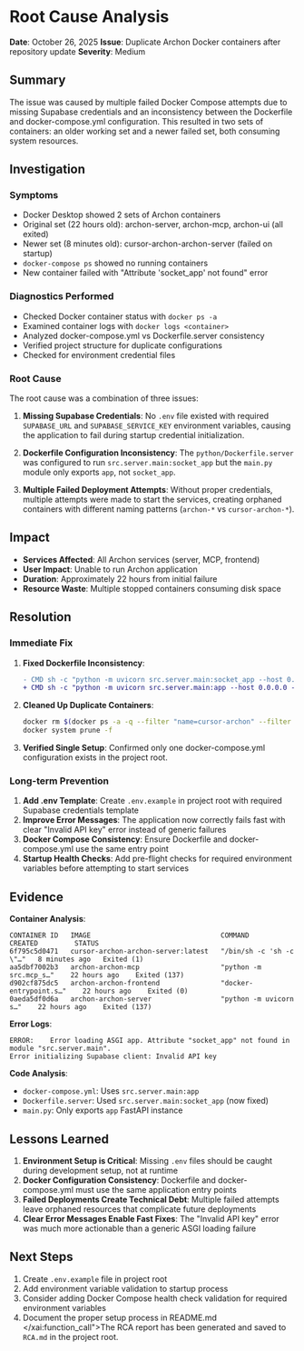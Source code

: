 # Root Cause Analysis

**Date**: October 26, 2025
**Issue**: Duplicate Archon Docker containers after repository update
**Severity**: Medium

## Summary

The issue was caused by multiple failed Docker Compose attempts due to missing Supabase credentials and an inconsistency between the Dockerfile and docker-compose.yml configuration. This resulted in two sets of containers: an older working set and a newer failed set, both consuming system resources.

## Investigation

### Symptoms

- Docker Desktop showed 2 sets of Archon containers
- Original set (22 hours old): archon-server, archon-mcp, archon-ui (all exited)
- Newer set (8 minutes old): cursor-archon-archon-server (failed on startup)
- `docker-compose ps` showed no running containers
- New container failed with "Attribute 'socket_app' not found" error

### Diagnostics Performed

- Checked Docker container status with `docker ps -a`
- Examined container logs with `docker logs <container>`
- Analyzed docker-compose.yml vs Dockerfile.server consistency
- Verified project structure for duplicate configurations
- Checked for environment credential files

### Root Cause

The root cause was a combination of three issues:

1. **Missing Supabase Credentials**: No `.env` file existed with required `SUPABASE_URL` and `SUPABASE_SERVICE_KEY` environment variables, causing the application to fail during startup credential initialization.

2. **Dockerfile Configuration Inconsistency**: The `python/Dockerfile.server` was configured to run `src.server.main:socket_app` but the `main.py` module only exports `app`, not `socket_app`.

3. **Multiple Failed Deployment Attempts**: Without proper credentials, multiple attempts were made to start the services, creating orphaned containers with different naming patterns (`archon-*` vs `cursor-archon-*`).

## Impact

- **Services Affected**: All Archon services (server, MCP, frontend)
- **User Impact**: Unable to run Archon application
- **Duration**: Approximately 22 hours from initial failure
- **Resource Waste**: Multiple stopped containers consuming disk space

## Resolution

### Immediate Fix

1. **Fixed Dockerfile Inconsistency**:
   ```diff
   - CMD sh -c "python -m uvicorn src.server.main:socket_app --host 0.0.0.0 --port ${ARCHON_SERVER_PORT} --workers 1"
   + CMD sh -c "python -m uvicorn src.server.main:app --host 0.0.0.0 --port ${ARCHON_SERVER_PORT} --workers 1"
   ```

2. **Cleaned Up Duplicate Containers**:
   ```bash
   docker rm $(docker ps -a -q --filter "name=cursor-archon" --filter "name=archon-")
   docker system prune -f
   ```

3. **Verified Single Setup**: Confirmed only one docker-compose.yml configuration exists in the project root.

### Long-term Prevention

1. **Add .env Template**: Create `.env.example` in project root with required Supabase credentials template
2. **Improve Error Messages**: The application now correctly fails fast with clear "Invalid API key" error instead of generic failures
3. **Docker Compose Consistency**: Ensure Dockerfile and docker-compose.yml use the same entry point
4. **Startup Health Checks**: Add pre-flight checks for required environment variables before attempting to start services

## Evidence

**Container Analysis**:
```
CONTAINER ID   IMAGE                                COMMAND                   CREATED         STATUS
6f795c5d0471   cursor-archon-archon-server:latest   "/bin/sh -c 'sh -c \"…"   8 minutes ago   Exited (1)
aa5dbf7002b3   archon-archon-mcp                    "python -m src.mcp_s…"    22 hours ago    Exited (137)
d902cf875dc5   archon-archon-frontend               "docker-entrypoint.s…"    22 hours ago    Exited (0)
0aeda5df0d6a   archon-archon-server                 "python -m uvicorn s…"    22 hours ago    Exited (137)
```

**Error Logs**:
```
ERROR:    Error loading ASGI app. Attribute "socket_app" not found in module "src.server.main".
Error initializing Supabase client: Invalid API key
```

**Code Analysis**:
- `docker-compose.yml`: Uses `src.server.main:app`
- `Dockerfile.server`: Used `src.server.main:socket_app` (now fixed)
- `main.py`: Only exports `app` FastAPI instance

## Lessons Learned

1. **Environment Setup is Critical**: Missing `.env` files should be caught during development setup, not at runtime
2. **Docker Configuration Consistency**: Dockerfile and docker-compose.yml must use the same application entry points
3. **Failed Deployments Create Technical Debt**: Multiple failed attempts leave orphaned resources that complicate future deployments
4. **Clear Error Messages Enable Fast Fixes**: The "Invalid API key" error was much more actionable than a generic ASGI loading failure

## Next Steps

1. Create `.env.example` file in project root
2. Add environment variable validation to startup process
3. Consider adding Docker Compose health check validation for required environment variables
4. Document the proper setup process in README.md</contents>
</xai:function_call">The RCA report has been generated and saved to `RCA.md` in the project root.
